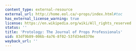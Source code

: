 ```yaml
---
content_type: external-resource
external_url: http://home.eol.ca/~props/index.html#toc
has_external_license_warning: true
license: https://en.wikipedia.org/wiki/All_rights_reserved
status: ''
title: 'Protology: The Journal of Props Professionals'
uid: 83df9b89-006b-4a76-8f02-53fd34e8370e
wayback_url: ''
---
```

